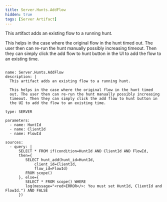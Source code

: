 ```yaml
---
title: Server.Hunts.AddFlow
hidden: true
tags: [Server Artifact]
---
```


This artifact adds an existing flow to a running hunt.

This helps in the case where the original flow in the hunt timed
out. The user then can re-run the hunt manually possibly increasing
timeout. Then they can simply click the add flow to hunt button in
the UI to add the flow to an existing time.


<pre><code class="language-yaml">
name: Server.Hunts.AddFlow
description: |
  This artifact adds an existing flow to a running hunt.

  This helps in the case where the original flow in the hunt timed
  out. The user then can re-run the hunt manually possibly increasing
  timeout. Then they can simply click the add flow to hunt button in
  the UI to add the flow to an existing time.

type: SERVER

parameters:
  - name: HuntId
  - name: ClientId
  - name: FlowId

sources:
  - query: |
      SELECT * FROM if(condition=HuntId AND ClientId AND FlowId,
      then={
         SELECT hunt_add(hunt_id=HuntId,
             client_id=ClientId,
             flow_id=FlowId)
         FROM scope()
      }, else={
         SELECT * FROM scope() WHERE
         log(message="&lt;red&gt;ERROR&lt;/&gt;: You must set HuntId, ClientId and FlowId.") AND FALSE
      })

</code></pre>

